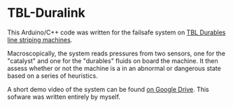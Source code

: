 # TBL-Duralink

This Arduino/C++ code was written for the failsafe system on [TBL Durables line striping machines](https://www.tbldurables.com).

Macroscopically, the system reads pressures from two sensors, one for the "catalyst" and one for the "durables" fluids on board the machine. It then assess whether or not the machine is a in an abnormal or dangerous state based on a series of heuristics.

A short demo video of the system can be found [on Google Drive](https://drive.google.com/file/d/1q6E0JCHUhbnugHH2Au4M56ltq75N8Avo/view?usp=sharing). This sofware was written entirely by myself.
